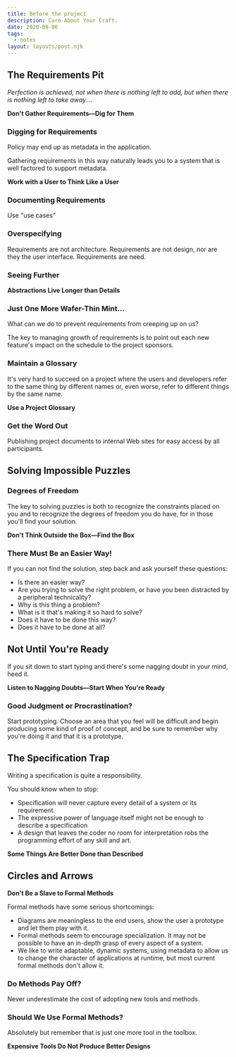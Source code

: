 ```yaml
---
title: Before the project
description: Care About Your Craft.
date: 2020-09-06
tags:
  - notes
layout: layouts/post.njk
---
```


## The Requirements Pit

_Perfection is achieved, not when there is nothing left to add, but when there is nothing left to take away…._

**Don't Gather Requirements—Dig for Them**

### Digging for Requirements

Policy may end up as metadata in the application.

Gathering requirements in this way naturally leads you to a system that is well factored to support metadata.

**Work with a User to Think Like a User**

### Documenting Requirements

Use "use cases"

### Overspecifying

Requirements are not architecture. Requirements are not design, nor are they the user interface. Requirements are need.

### Seeing Further

**Abstractions Live Longer than Details**

### Just One More Wafer-Thin Mint…

What can we do to prevent requirements from creeping up on us?

The key to managing growth of requirements is to point out each new feature's impact on the schedule to the project sponsors.

### Maintain a Glossary

It's very hard to succeed on a project where the users and developers refer to the same thing by different names or, even worse, refer to different things by the same name.

**Use a Project Glossary**

### Get the Word Out

Publishing project documents to internal Web sites for easy access by all participants.

## Solving Impossible Puzzles

### Degrees of Freedom

The key to solving puzzles is both to recognize the constraints placed on you and to recognize the degrees of freedom you do have, for in those you'll find your solution.

**Don't Think Outside the Box—Find the Box**

### There Must Be an Easier Way!

If you can not find the solution, step back and ask yourself these questions:

- Is there an easier way?
- Are you trying to solve the right problem, or have you been distracted by a peripheral technicality?
- Why is this thing a problem?
- What is it that's making it so hard to solve?
- Does it have to be done this way?
- Does it have to be done at all?

## Not Until You're Ready

If you sit down to start typing and there's some nagging doubt in your mind, heed it.

**Listen to Nagging Doubts—Start When You're Ready**

### Good Judgment or Procrastination?

Start prototyping. Choose an area that you feel will be difficult and begin producing some kind of proof of concept, and be sure to remember
why you're doing it and that it is a prototype.

## The Specification Trap

Writing a specification is quite a responsibility.

You should know when to stop:

- Specification will never capture every detail of a system or its requirement.
- The expressive power of language itself might not be enough to describe a specification
- A design that leaves the coder no room for interpretation robs the programming effort of any skill and art.

**Some Things Are Better Done than Described**

## Circles and Arrows

**Don't Be a Slave to Formal Methods**

Formal methods have some serious shortcomings:

- Diagrams are meaningless to the end users, show the user a prototype and let them play with it.
- Formal methods seem to encourage specialization. It may not be possible to have an in-depth grasp of every aspect of a system.
- We like to write adaptable, dynamic systems, using metadata to allow us to change the character of applications at runtime, but most current formal methods don't allow it.

### Do Methods Pay Off?

Never underestimate the cost of adopting new tools and methods.

### Should We Use Formal Methods?

Absolutely but remember that is just one more tool in the toolbox.

**Expensive Tools Do Not Produce Better Designs**
